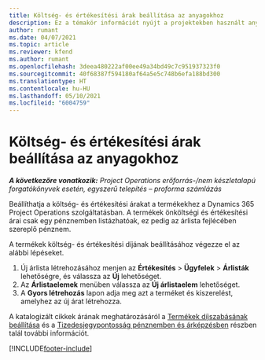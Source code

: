 ```yaml
---
title: Költség- és értékesítési árak beállítása az anyagokhoz
description: Ez a témakör információt nyújt a projektekben használt anyagok költség- és értékesítési díjának beállításáról.
author: rumant
ms.date: 04/07/2021
ms.topic: article
ms.reviewer: kfend
ms.author: rumant
ms.openlocfilehash: 3deea480222af00ee49a34bd49c7c951937323f0
ms.sourcegitcommit: 40f68387f594180af64a5e5c748b6efa188bd300
ms.translationtype: HT
ms.contentlocale: hu-HU
ms.lasthandoff: 05/10/2021
ms.locfileid: "6004759"
---
```

# <a name="set-up-cost-and-sales-rates-for-materials"></a>Költség- és értékesítési árak beállítása az anyagokhoz

_**A következőre vonatkozik:** Project Operations erőforrás-/nem készletalapú forgatókönyvek esetén, egyszerű telepítés – proforma számlázás_

Beállíthatja a költség- és értékesítési árakat a termékekhez a Dynamics 365 Project Operations szolgáltatásban. A termékek önköltségi és értékesítési árai csak egy pénznemben listázhatóak, ez pedig az árlista fejlécében szereplő pénznem.

A termékek költség- és értékesítési díjának beállításához végezze el az alábbi lépéseket. 

1. Új árlista létrehozásához menjen az **Értékesítés** > **Ügyfelek** > **Árlisták** lehetőségre, és válassza az **Új** lehetőséget. 
2. Az **Árlistaelemek** menüben válassza az **Új árlistaelem** lehetőséget. 
3. A **Gyors létrehozás** lapon adja meg azt a terméket és kiszerelést, amelyhez az új árat létrehozza.

A katalogizált cikkek árának meghatározásáról a [Termékek díjszabásának beállítása](/dynamics365/sales-enterprise/create-price-lists-price-list-items-define-pricing-products.md) és a [Tizedesjegypontosság pénznemben és árképzésben](/dynamics365/sales-enterprise/decimal-precision-currency-pricing.md) részben talál további információt.

[!INCLUDE[footer-include](../includes/footer-banner.md)]
